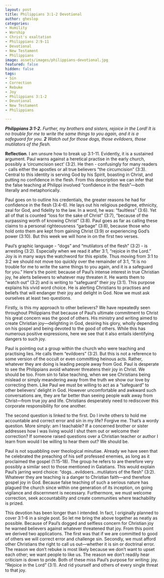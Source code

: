 ```yaml
---
layout: post
title: Philippians 3:1-2 Devotional
author: gheslop
categories:
- Humility
- Worship
- Christ's exaltation
- Philippians 2:9-11
- Devotional
- New Testament
- Philippians
image: assets/images/philippians-devotional.jpg
featured: false
hidden: false
tags:
- Sin
- Correction
- Rebuke
- Joy
- Philippians 3:1-2
- Devotional
- New Testament
- Philippians

---
```

**_Philippians 3:1-2._** _Further, my brothers and sisters, rejoice in the Lord! It is no trouble for me to write the same things to you again, and it is a safeguard for you. **2** Watch out for those dogs, those evildoers, those mutilators of the flesh._

**Reflection**. I am unsure how to break up 3:1-11. Evidently, it is a sustained argument. Paul warns against a heretical practise in the early church, possibly a ‘circumcision sect’ (3:2). He then - confusingly for many readers - calls either the apostles or all true believers “the circumcision” (3:3). Central to this identity is serving God by his Spirit, boasting in Christ, and putting no confidence in the flesh. From this description we can infer that the false teaching at Philippi involved “confidence in the flesh”—both literally and metaphorically.

Paul goes on to outline his credentials, the greater reasons he had for confidence in the flesh (3:4-6). He lays out his religious pedigree, ethnicity, zeal for God, and fidelity to the law. In a word, he was: “faultless” (3:6). Yet all of that is counted “loss for the sake of Christ” (3:7), “because of the surpassing worth of knowing Christ” (3:8). Paul goes as far as calling these claims to a personal righteousness “garbage” (3:8), because those who hold onto them are kept from gaining Christ (3:9) or experiencing God’s power (3:10). But this week we will hone in on the first two verses.

Paul’s graphic language - “dogs” and “mutilators of the flesh” (3:2) - is arresting (3:2). Especially when we read it after 3:1, “rejoice in the Lord.” Joy is in many ways the watchword for this epistle. Thus moving from 3:1 to 3:2 we should not move too quickly over the remainder of 3:1, “It is no trouble for me to write the same things to you again, and it is a safeguard for you.” Here's the point: because of Paul’s intense interest in true Christian joy, he alerts believers to whatever may threaten it. He wants them to “watch out” (3:2) and is writing to “safeguard” their joy (3:1). This purpose explains his vivid word choice. He is alerting Christians to practises and beliefs that will endanger their joy and delight in God. Now we must ask ourselves at least two questions.

Firstly, is this my approach to other believers? We have repeatedly seen throughout Philippians that because of Paul’s ultimate commitment to Christ his great concern was the good of others. His ministry and writing aimed to create Christian joy—delighting in God, desiring his glory, wholly depending on his gospel and being devoted to the good of others. While this has numerous positive expressions, here we see that it also entails identifying dangers to such joy.

Paul is pointing out a group within the church who were teaching and practising lies. He calls them “evildoers” (3:2). But this is not a reference to some version of the occult or even committing heinous acts. Rather, whatever they are doing is leading people away from God. Paul is desperate to see the Philippians avoid whatever threatens their joy in Christ. We should be too. From sin to false teaching, when we see Christians being mislead or simply meandering away from the truth we show our love by correcting them. Like Paul we must be willing to act as a “safeguard” to other believers’ delight in God. However uncomfortable and awkward such conversations are, they are far better than seeing people walk away from Christ—from true joy and life. Christians desperately need to rediscover this corporate responsibility for one another.

The second question is linked to the first. Do I invite others to hold me accountable and correct error and sin in my life? Forgive me. That’s a wordy question. More simply: am I teachable? If a concerned brother or sister addresses how I was living would I shut them out or welcome their correction? If someone raised questions over a Christian teacher or author I learn from would I be willing to hear them out? We should be.

Paul is not squabbling over theological minutiae. Already we have seen that he celebrated the preaching of his self professed enemies, as long as it proclaimed the gospel (1:15-18). The group he refers to are therefore very possibly a similar sect to those mentioned in Galatians. This would explain Paul’s jarring word choice: “dogs…evildoers…mutilators of the flesh” (3:2). Whatever they are teaching is a danger to Christian faith—and therefore gospel joy in God. Because false teaching of such a serious nature has plagued the church since within one generation of its inception, on going vigilance and discernment is necessary. Furthermore, we must welcome correction, seek accountability and create communities where teachability is prized.

This devotion has been longer than I intended. In fact, I originally planned to cover 3:1-6 in a single post. So let me bring the above together as neatly as possible. Because of Paul’s dogged and selfless concern for Christian joy he warned believers against whatever threatened that joy. From this point we derived two applications. The first was that if we are committed to good of others we will correct error and challenge sin. Secondly, we must afford other Christians the right to call us out—whether it is sin or doctrinal error. The reason we don’t rebuke is most likely because we don’t want to upset each other; we want people to like us. The reason we don’t readily hear criticism is down to pride. Both of these miss Paul’s purpose for writing: joy. “Rejoice in the Lord” (3:1). And rid yourself and others of every single threat to that joy.